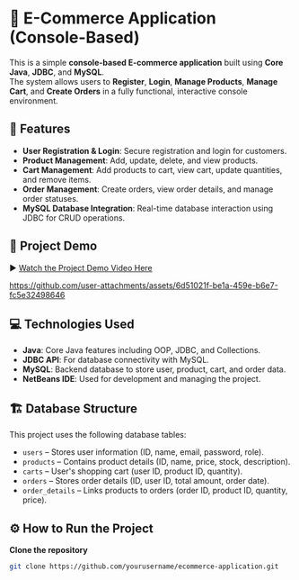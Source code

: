 # 🛒 E-Commerce Application (Console-Based)

This is a simple **console-based E-commerce application** built using **Core Java**, **JDBC**, and **MySQL**.  
The system allows users to **Register**, **Login**, **Manage Products**, **Manage Cart**, and **Create Orders** in a fully functional, interactive console environment.

## 🚀 Features
- **User Registration & Login**: Secure registration and login for customers.
- **Product Management**: Add, update, delete, and view products.
- **Cart Management**: Add products to cart, view cart, update quantities, and remove items.
- **Order Management**: Create orders, view order details, and manage order statuses.
- **MySQL Database Integration**: Real-time database interaction using JDBC for CRUD operations.

## 📸 Project Demo
▶️ [Watch the Project Demo Video Here](https://youtu.be/your-video-link)  

https://github.com/user-attachments/assets/6d51021f-be1a-459e-b6e7-fc5e32498646



## 💻 Technologies Used
- **Java**: Core Java features including OOP, JDBC, and Collections.
- **JDBC API**: For database connectivity with MySQL.
- **MySQL**: Backend database to store user, product, cart, and order data.
- **NetBeans IDE**: Used for development and managing the project.

## 🏗️ Database Structure
This project uses the following database tables:
- `users` – Stores user information (ID, name, email, password, role).
- `products` – Contains product details (ID, name, price, stock, description).
- `carts` – User's shopping cart (user ID, product ID, quantity).
- `orders` – Stores order details (ID, user ID, total amount, order date).
- `order_details` – Links products to orders (order ID, product ID, quantity, price).

## ⚙️ How to Run the Project
 **Clone the repository**
   ```bash
   git clone https://github.com/yourusername/ecommerce-application.git
